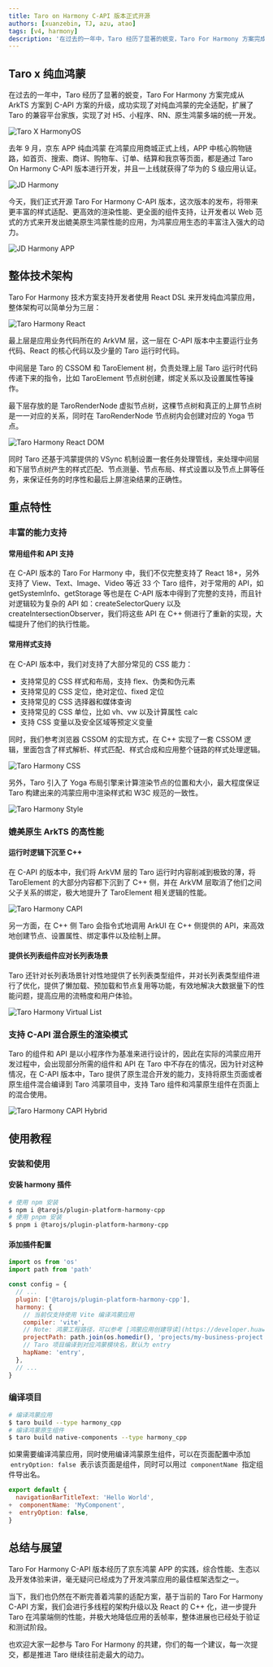 ```yaml
---
title: Taro on Harmony C-API 版本正式开源
authors: [xuanzebin, TJ, azu, atao]
tags: [v4, harmony]
description: '在过去的一年中，Taro 经历了显著的蜕变，Taro For Harmony 方案完成从 ArkTS 方案到 C-API 方案的升级，成功实现了对纯血鸿蒙的完全适配，扩展了 Taro 的兼容平台家族，实现了对 H5、小程序、RN、原生鸿蒙多端的统一开发。'
---
```


## Taro x 纯血鸿蒙

在过去的一年中，Taro 经历了显著的蜕变，Taro For Harmony 方案完成从 ArkTS 方案到 C-API 方案的升级，成功实现了对纯血鸿蒙的完全适配，扩展了 Taro 的兼容平台家族，实现了对 H5、小程序、RN、原生鸿蒙多端的统一开发。

![Taro X HarmonyOS](https://s3.cn-north-1.jdcloud-oss.com/shendengbucket1/2024-09-26-21-35NaN6T9eOyiqx9Z6.png)

去年 9 月，京东 APP 纯血鸿蒙 在鸿蒙应用商城正式上线，APP 中核心购物链路，如首页、搜索、商详、购物车、订单、结算和我京等页面，都是通过 Taro On Harmony C-API 版本进行开发，并且一上线就获得了华为的 S 级应用认证。

![JD Harmony](https://img13.360buyimg.com/img/jfs/t1/235448/38/25755/201048/66d7d844F0baea79b/adfe087ce5348c30.png)

今天，我们正式开源 Taro For Harmony C-API 版本，这次版本的发布，将带来更丰富的样式适配、更高效的渲染性能、更全面的组件支持，让开发者以 Web 范式的方式来开发出媲美原生鸿蒙性能的应用，为鸿蒙应用生态的丰富注入强大的动力。

![JD Harmony APP](https://storage.360buyimg.com/aotu-team/zakary-blog/2025-05-16/pic_hd.jpg)

## 整体技术架构

Taro For Harmony 技术方案支持开发者使用 React DSL 来开发纯血鸿蒙应用，整体架构可以简单分为三层：

![Taro Harmony React](https://storage.360buyimg.com/aotu-team/zakary-blog/2025-05-16/img3.png)

最上层是应用业务代码所在的 ArkVM 层，这一层在 C-API 版本中主要运行业务代码、React 的核心代码以及少量的 Taro 运行时代码。

中间层是 Taro 的 CSSOM 和 TaroElement 树，负责处理上层 Taro 运行时代码传递下来的指令，比如 TaroElement 节点树创建，绑定关系以及设置属性等操作。

最下层存放的是 TaroRenderNode 虚拟节点树，这棵节点树和真正的上屏节点树是一一对应的关系，同时在 TaroRenderNode 节点树内会创建对应的 Yoga 节点。

![Taro Harmony React DOM](https://storage.360buyimg.com/aotu-team/zakary-blog/2025-05-16/img4.png)

同时 Taro 还基于鸿蒙提供的 VSync 机制设置一套任务处理管线，来处理中间层和下层节点树产生的样式匹配、节点测量、节点布局、样式设置以及节点上屏等任务，来保证任务的时序性和最后上屏渲染结果的正确性。

## 重点特性

### 丰富的能力支持

#### 常用组件和 API 支持

在 C-API 版本的 Taro For Harmony 中，我们不仅完整支持了 React 18+，另外支持了 View、Text、Image、Video 等近 33 个 Taro 组件，对于常用的 API，如 getSystemInfo、getStorage 等也是在 C-API 版本中得到了完整的支持，而且针对逻辑较为复杂的 API 如：createSelectorQuery 以及 createIntersectionObserver，我们将这些 API 在 C++ 侧进行了重新的实现，大幅提升了他们的执行性能。

#### 常用样式支持

在 C-API 版本中，我们对支持了大部分常见的 CSS 能力：

- 支持常见的 CSS 样式和布局，支持 flex、伪类和伪元素
- 支持常见的 CSS 定位，绝对定位、fixed 定位
- 支持常见的 CSS 选择器和媒体查询
- 支持常见的 CSS 单位，比如 vh、vw 以及计算属性 calc
- 支持 CSS 变量以及安全区域等预定义变量

同时，我们参考浏览器 CSSOM 的实现方式，在 C++ 实现了一套 CSSOM 逻辑，里面包含了样式解析、样式匹配、样式合成和应用整个链路的样式处理逻辑。

![Taro Harmony CSS](https://storage.360buyimg.com/aotu-team/zakary-blog/2025-05-16/img5.png)

另外，Taro 引入了 Yoga 布局引擎来计算渲染节点的位置和大小，最大程度保证 Taro 构建出来的鸿蒙应用中渲染样式和 W3C 规范的一致性。

![Taro Harmony Style](https://storage.360buyimg.com/aotu-team/zakary-blog/2025-05-16/img6.png)

### 媲美原生 ArkTS 的高性能

#### 运行时逻辑下沉至 C++

在 C-API 的版本中，我们将 ArkVM 层的 Taro 运行时内容削减到极致的薄，将 TaroElement 的大部分内容都下沉到了 C++ 侧，并在 ArkVM 层取消了他们之间父子关系的绑定，极大地提升了 TaroElement 相关逻辑的性能。

![Taro Harmony CAPI](https://storage.360buyimg.com/aotu-team/zakary-blog/2025-05-16/img7.png)

另一方面，在 C++ 侧 Taro 会指令式地调用 ArkUI 在 C++ 侧提供的 API，来高效地创建节点、设置属性、绑定事件以及绘制上屏。

#### 提供长列表组件应对长列表场景

Taro 还针对长列表场景针对性地提供了长列表类型组件，并对长列表类型组件进行了优化，提供了懒加载、预加载和节点复用等功能，有效地解决大数据量下的性能问题，提高应用的流畅度和用户体验。

![Taro Harmony Virtual List](https://storage.360buyimg.com/aotu-team/zakary-blog/2025-05-16/img8.png)

### 支持 C-API 混合原生的渲染模式

Taro 的组件和 API 是以小程序作为基准来进行设计的，因此在实际的鸿蒙应用开发过程中，会出现部分所需的组件和 API 在 Taro 中不存在的情况，因为针对这种情况，在 C-API 版本中，Taro 提供了原生混合开发的能力，支持将原生页面或者原生组件混合编译到 Taro 鸿蒙项目中，支持 Taro 组件和鸿蒙原生组件在页面上的混合使用。

![Taro Harmony CAPI Hybrid](https://storage.360buyimg.com/aotu-team/zakary-blog/2025-05-16/img9.png)

## 使用教程

### 安装和使用

#### 安装 harmony 插件

```bash
# 使用 npm 安装
$ npm i @tarojs/plugin-platform-harmony-cpp
# 使用 pnpm 安装
$ pnpm i @tarojs/plugin-platform-harmony-cpp
```

#### 添加插件配置

```jsx
import os from 'os'
import path from 'path'

const config = {
  // ...
  plugin: ['@tarojs/plugin-platform-harmony-cpp'],
  harmony: {
    // 当前仅支持使用 Vite 编译鸿蒙应用
    compiler: 'vite',
    // Note: 鸿蒙工程路径，可以参考 [鸿蒙应用创建导读](https://developer.huawei.com/consumer/cn/doc/harmonyos-guides-V2/start-with-ets-stage-0000001477980905-V2) 创建
    projectPath: path.join(os.homedir(), 'projects/my-business-project'),
    // Taro 项目编译到对应鸿蒙模块名，默认为 entry
    hapName: 'entry',
  },
  // ...
}
```

### 编译项目

```bash
# 编译鸿蒙应用
$ taro build --type harmony_cpp
# 编译鸿蒙原生组件
$ taro build native-components --type harmony_cpp
```

如果需要编译鸿蒙应用，同时使用编译鸿蒙原生组件，可以在页面配置中添加  `entryOption: false`  表示该页面是组件，同时可以用过  `componentName`  指定组件导出名。

```jsx
export default {
  navigationBarTitleText: 'Hello World',
+  componentName: 'MyComponent',
+  entryOption: false,
}
```

## 总结与展望

Taro For Harmony C-API 版本经历了京东鸿蒙 APP 的实践，综合性能、生态以及开发体验来讲，毫无疑问已经成为了开发鸿蒙应用的最佳框架选型之一。

当下，我们也仍然在不断完善着鸿蒙的适配方案，基于当前的 Taro For Harmony C-API 方案，我们会进行多线程的架构升级以及 React 的 C++ 化，进一步提升 Taro 在鸿蒙端侧的性能，并极大地降低应用的丢帧率，整体进展也已经处于验证和测试阶段。

也欢迎大家一起参与 Taro For Harmony 的共建，你们的每一个建议，每一次提交，都是推进 Taro 继续往前走最大的动力。
